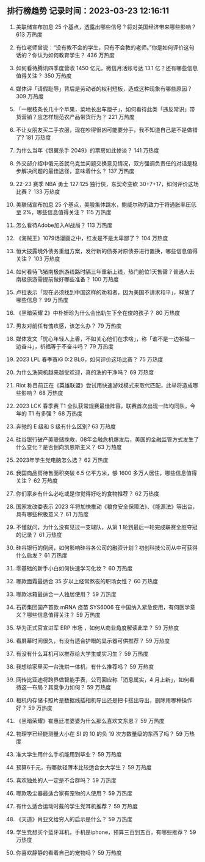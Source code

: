 
## 排行榜趋势 记录时间：2023-03-23 12:16:11
  
  1. 美联储宣布加息 25 个基点，透露出哪些信号？将对美国经济带来哪些影响？ 613 万热度
    
  2. 有位老师曾说：“没有教不会的学生，只有不会教的老师。”你是如何评价这句话的？你认为如何教育学生？ 436 万热度
    
  3. 如何看待腾讯四季度营收 1450 亿元，微信月活账号达 13.1 亿？还有哪些信息值得关注？ 350 万热度
    
  4. 媒体评「请假耻辱」背后是劳动者的权利短板，造成这种现象有哪些原因？ 309 万热度
    
  5. 「一根枝条长几十个苹果，菜地长出车厘子」，如何看待此类「违反常识」带货营销？应怎样规范农产品带货行为？ 221 万热度
    
  6. 不让女朋友买二手衣服，现在吵得很凶可能要分手，我不知道自己是不是做错了? 181 万热度
    
  7. 为什么当年《银翼杀手 2049》的票房如此惨淡？ 141 万热度
    
  8. 外交部介绍中俄元首就乌克兰问题交换意见情况，双方强调负责任的对话是稳步解决问题的最佳途径，意味着什么？ 137 万热度
    
  9. 22-23 赛季 NBA 勇士 127:125 独行侠，东契奇空砍 30+7+17，如何评价这场比赛？ 133 万热度
    
  10. 美联储宣布加息 25 个基点，美股集体跳水，鲍威尔称仍致力于将通胀率压低至 2%，哪些信息值得关注？ 115 万热度
    
  11. 怎么看待Adobe加入AI战局？ 113 万热度
    
  12. 《海贼王》1079话漫画之中，红发是不是太卑鄙了？ 104 万热度
    
  13. 恒大披露境外债务重组方案，发行新的债券对原债券进行置换，哪些信息值得关注？ 103 万热度
    
  14. 如何看待飞猪南极旅游线路时隔三年重新上线，热门舱位1天售罄？普通人去南极旅游需提前做好哪些准备？ 100 万热度
    
  15. 卢拉表示「现在必须找到中国这样的劝和者，因为美国不讲求和平」，释放了哪些信息？ 99 万热度
    
  16. 《黑暗荣耀 2》中朴妍珍为什么会出轨生下全在俊的孩子？ 80 万热度
    
  17. 男友对前任有愧疚感，该怎么办？ 79 万热度
    
  18. 媒体发文「忧心年轻人上香，不如关心他们在求啥」，称「谁不是一边祈福一边奋斗」，祈福等于不奋斗吗？ 79 万热度
    
  19. 2023 LPL 春季赛iG 0:2 BLG，如何评价这场比赛？ 75 万热度
    
  20. 为什么洗碗机越来越受欢迎，真的洗的干净吗？ 69 万热度
    
  21. Riot 称目前正在《英雄联盟》尝试用快速游戏模式来取代匹配，此举将造成哪些影响？ 68 万热度
    
  22. 2023 LCK 春季赛 T1 全队获常规赛最佳阵容，联赛首次出现一阵均同队，今年的 T1 有多强？ 68 万热度
    
  23. 奔驰的 E 级和 S 级有什么区别? 63 万热度
    
  24. 硅谷银行破产美联储挽救，08年金融危机爆发后，美国的金融监管方式发生了什么变化？是否倒向凯恩斯主义？ 63 万热度
    
  25. 2023年学生党电脑怎么选？ 62 万热度
    
  26. 我国商品房待售面积突破 6.5 亿平方米，够 1600 多万人居住，哪些信息值得关注？ 62 万热度
    
  27. 你们家乡有什么必吃或是你觉得好吃的食物推荐？ 62 万热度
    
  28. 国家发改委表示 2023 年将加快推动《粮食安全保障法》、《能源法》等出台，具有哪些积极意义？ 61 万热度
    
  29. 不懂就问，为什么没有见过一支球队，从第 1 轮到最后一轮完成联赛全胜夺冠的记录？ 61 万热度
    
  30. 硅谷银行的倒闭，如何影响硅谷各公司的融资计划？初创科技公司从中可获得什么启发？ 61 万热度
    
  31. 零基础的新手小白如何快速学习化妆？ 60 万热度
    
  32. 哪款面霜最适合 35 岁以上经常熬夜的职场女性？ 60 万热度
    
  33. 哪款冰箱最适合一人独居使用？ 59 万热度
    
  34. 石药集团国产首款 mRNA 疫苗 SYS6006 在中国纳入紧急使用，有何医学意义？哪些信息值得关注？ 59 万热度
    
  35. 华为正式官宣进军 ERP 市场 ，如何从商业角度解读此举？ 59 万热度
    
  36. 看屏幕时间很久，有没有适合护眼的显示器可供推荐？ 59 万热度
    
  37. 有没有什么耳机可以推荐给大学生或实习生？ 59 万热度
    
  38. 我想给家里买一台洗烘一体机，有什么推荐吗？ 59 万热度
    
  39. 网传比亚迪将跨界做智能手表，公司回应称「消息属实，4 月上新」，如何看待这一布局？其竞争力如何？ 59 万热度
    
  40. 相机内存储卡照片是数据线插相机导出还是把卡拔出导出，删除用哪种操作好？ 59 万热度
    
  41. 《黑暗荣耀》崔惠廷准婆婆为什么那么喜欢文东恩？ 59 万热度
    
  42. 物理学已经能测量大小在 SI 的 10 的负 19 次方数量级的东西了吗？ 59 万热度
    
  43. 准大学生用什么手机能用到毕业？ 59 万热度
    
  44. 预算6千元，有哪款轻薄本比较适合女大学生？ 59 万热度
    
  45. 喜欢独处的人一定是不合群吗？ 59 万热度
    
  46. 哪款吸尘器最适合家有宠物的人使用？ 59 万热度
    
  47. 有什么适合运动时戴的学生党耳机推荐？ 59 万热度
    
  48. 《天道》肖亚文给穷人的启示是什么？ 59 万热度
    
  49. 学生党想买个蓝牙耳机，手机是iphone，预算三百到五百，有哪些推荐？ 59 万热度
    
  50. 你喜欢静静的看着自己的宠物吗？ 59 万热度
    